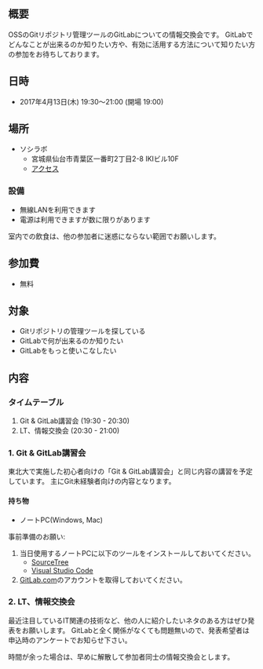 ## 概要

OSSのGitリポジトリ管理ツールのGitLabについての情報交換会です。
GitLabでどんなことが出来るのか知りたい方や、有効に活用する方法について知りたい方の参加をお待ちしております。

## 日時

* 2017年4月13日(木) 19:30〜21:00 (開場 19:00)

## 場所

* ソシラボ
    * 宮城県仙台市青葉区一番町2丁目2-8  IKIビル10F
    * [アクセス](http://socilabo.com/%E3%82%BD%E3%82%B7%E3%83%A9%E3%83%9C%E3%81%B8%E3%81%AE%E3%82%A2%E3%82%AF%E3%82%BB%E3%82%B9)

### 設備

* 無線LANを利用できます
* 電源は利用できますが数に限りがあります

室内での飲食は、他の参加者に迷惑にならない範囲でお願いします。

## 参加費

* 無料

## 対象

* Gitリポジトリの管理ツールを探している
* GitLabで何が出来るのか知りたい
* GitLabをもっと使いこなしたい

## 内容

### タイムテーブル

1. Git & GitLab講習会 (19:30 - 20:30)
2. LT、情報交換会 (20:30 - 21:00)

### 1. Git & GitLab講習会

東北大で実施した初心者向けの「Git & GitLab講習会」と同じ内容の講習を予定しています。
主にGit未経験者向けの内容となります。

#### 持ち物

- ノートPC(Windows, Mac)

事前準備のお願い:

1. 当日使用するノートPCに以下のツールをインストールしておいてください。
    - [SourceTree](https://www.sourcetreeapp.com/)
    - [Visual Studio Code](https://code.visualstudio.com/download)
2. [GitLab.com](https://gitlab.com/users/sign_in)のアカウントを取得しておいてください。

### 2. LT、情報交換会

最近注目しているIT関連の技術など、他の人に紹介したいネタのある方はぜひ発表をお願いします。
GitLabと全く関係がなくても問題無いので、発表希望者は申込時のアンケートでお知らせ下さい。

時間が余った場合は、早めに解散して参加者同士の情報交換会とします。
